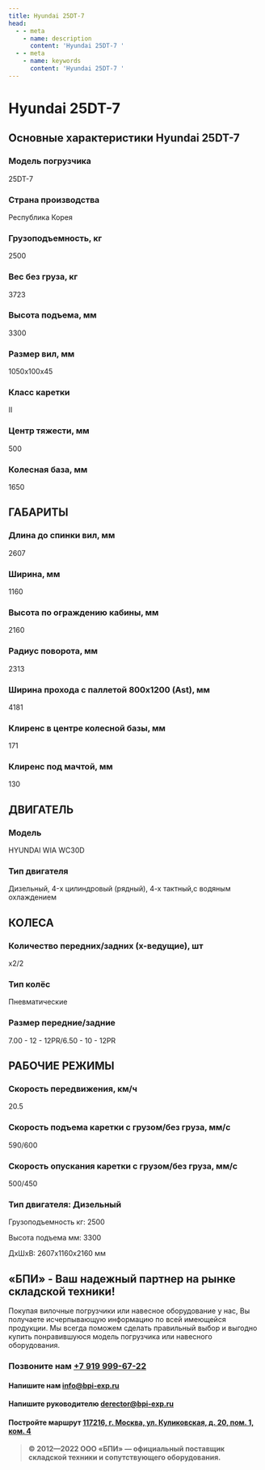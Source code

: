 ```yaml
---
title: Hyundai 25DT-7
head:
  - - meta
    - name: description
      content: 'Hyundai 25DT-7 '
  - - meta
    - name: keywords 
      content: 'Hyundai 25DT-7 '
---
```


# Hyundai 25DT-7
## Основные характеристики Hyundai 25DT-7

### Модель погрузчика
25DT-7
### Страна производства
Республика Корея
### Грузоподъемность, кг
2500
### Вес без груза, кг
3723
### Высота подъема, мм
3300
### Размер вил, мм
1050х100х45
### Класс каретки
II
### Центр тяжести, мм
500
### Колесная база, мм
1650

## ГАБАРИТЫ
### Длина до спинки вил, мм
2607
### Ширина, мм
1160
### Высота по ограждению кабины, мм
2160
### Радиус поворота, мм
2313
### Ширина прохода с паллетой 800х1200 (Ast), мм
4181
### Клиренс в центре колесной базы, мм
171
### Клиренс под мачтой, мм
130

## ДВИГАТЕЛЬ
### Модель
HYUNDAI WIA WC30D
### Тип двигателя
Дизельный, 4-x цилиндровый (рядный), 4-х тактный,с водяным охлаждением

## КОЛЕСА
### Количество передних/задних (х-ведущие), шт
х2/2
### Тип колёс
Пневматические
### Размер передние/задние
7.00 - 12 - 12PR/6.50 - 10 - 12PR

## РАБОЧИЕ РЕЖИМЫ
### Скорость передвижения, км/ч
20.5
### Скорость подъема каретки с грузом/без груза, мм/с
590/600
### Скорость опускания каретки с грузом/без груза, мм/с
500/450
### Тип двигателя: Дизельный

Грузоподъемность кг: 2500

Высота подъема мм: 3300

ДxШxВ: 2607x1160x2160 мм







## «БПИ» - Ваш надежный партнер на рынке складской техники!

Покупая вилочные погрузчики или навесное оборудование у нас, Вы получаете исчерпывающую информацию по всей имеющейся продукции. Мы всегда поможем сделать правильный выбор и выгодно купить понравившуюся модель погрузчика или навесного оборудования.


### Позвоните нам <a href="tel:+79199996722">+7 919 999-67-22</a>

#### Напишите нам <a href="mailto:info@bpi-exp.ru">info@bpi-exp.ru</a>

#### Напишите руководителю <a href="mailto:derector@bpi-exp.ru">derector@bpi-exp.ru</a>

#### Постройте маршрут <a href="https://yandex.ru/maps/213/moscow/?from=api-maps&ll=37.560718%2C55.567506&mode=routes&origin=jsapi_2_1_79&rtext=~55.567988%2C37.560664&rtt=mt&ruri=~&z=19">117216, г. Москва, ул. Куликовская, д. 20, пом. 1, ком. 4</a>

> **© 2012—2022 ООО «БПИ» — официальный поставщик складской техники и сопутствующего оборудования.**
